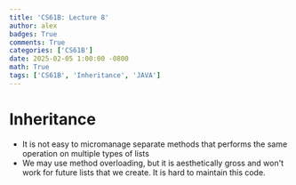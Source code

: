 ```yaml
---
title: 'CS61B: Lecture 8'
author: alex
badges: True
comments: True
categories: ['CS61B']
date: 2025-02-05 1:00:00 -0800
math: True
tags: ['CS61B', 'Inheritance', 'JAVA']
---
```


# Inheritance
- It is not easy to micromanage separate methods that performs the same operation on multiple types of lists
- We may use method overloading, but it is aesthetically gross and won't work for future lists that we create. It is hard to maintain this code.

